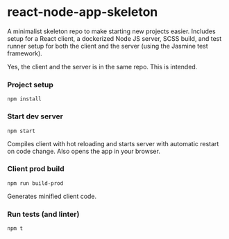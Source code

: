 # react-node-app-skeleton

A minimalist skeleton repo to make starting new projects easier. Includes setup for a React client, a dockerized Node JS server, SCSS build, and test runner setup for both the client and the server (using the Jasmine test framework).

Yes, the client and the server is in the same repo. This is intended.

### Project setup
```
npm install
```

### Start dev server
```
npm start
```
Compiles client with hot reloading and starts server with automatic restart on code change. Also opens the app in your browser.

### Client prod build
```
npm run build-prod
```
Generates minified client code.

### Run tests (and linter)
```
npm t
```
